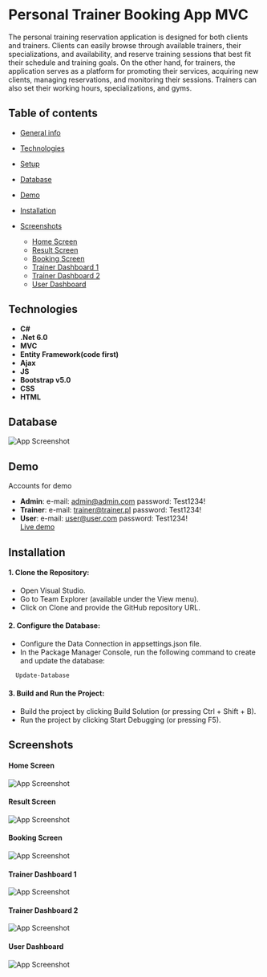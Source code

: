 
# Personal Trainer Booking App MVC

The personal training reservation application is designed for both clients and trainers. Clients can easily browse through available trainers, their specializations, and availability, and reserve training sessions that best fit their schedule and training goals. On the other hand, for trainers, the application serves as a platform for promoting their services, acquiring new clients, managing reservations, and monitoring their sessions. Trainers can also set their working hours, specializations, and gyms.


## Table of contents
* [General info](#personal-trainer-booking-app-mvc)
* [Technologies](#technologies)
* [Setup](#setup)
* [Database](#database)
* [Demo](#demo)
* [Installation](#installation)
  
* [Screenshots](#screenshots)
    * [Home Screen](#home-screen)
    * [Result Screen](#result-screen)
    * [Booking Screen](#booking-screen)
    * [Trainer Dashboard 1](#trainer-dashboard-1)
    * [Trainer Dashboard 2](#trainer-dashboard-2)
    * [User Dashboard](#user-dashboard)
## Technologies

* **C#** 
* **.Net 6.0**
* **MVC**
* **Entity Framework(code first)**
* **Ajax**
* **JS**
* **Bootstrap v5.0**
* **CSS**
* **HTML**


## Database
![App Screenshot](https://github.com/Kondrix/PersonalTrainerBookingApp/blob/master/readme/dbdiagram.PNG?raw=true)
## Demo
Accounts for demo
* **Admin**: e-mail: admin@admin.com password: Test1234!  
* **Trainer**: e-mail: trainer@trainer.pl password: Test1234!  
* **User**: e-mail: user@user.com password: Test1234!  
[Live demo](http://kondrix-001-site1.htempurl.com)


## Installation

 #### 1. Clone the Repository:
* Open Visual Studio.
* Go to Team Explorer (available under the View menu).
* Click on Clone and provide the GitHub repository URL.
 #### 2. Configure the Database:
* Configure the Data Connection in appsettings.json file.
* In the Package Manager Console, run the following command to create and update the database:
```bash
  Update-Database
```
#### 3. Build and Run the Project:
* Build the project by clicking Build Solution (or pressing Ctrl + Shift + B).
* Run the project by clicking Start Debugging (or pressing F5).
    
## Screenshots
#### Home Screen 
![App Screenshot](https://github.com/Kondrix/PersonalTrainerBookingApp/blob/master/readme/homescreen.PNG?raw=true)
#### Result Screen 
![App Screenshot](https://github.com/Kondrix/PersonalTrainerBookingApp/blob/master/readme/resultscreen.PNG?raw=true)
#### Booking Screen 
![App Screenshot](https://github.com/Kondrix/PersonalTrainerBookingApp/blob/master/readme/bookingscreen.PNG?raw=true)
#### Trainer Dashboard 1
![App Screenshot](https://github.com/Kondrix/PersonalTrainerBookingApp/blob/master/readme/trainer1.PNG?raw=true)
#### Trainer Dashboard 2
![App Screenshot](https://github.com/Kondrix/PersonalTrainerBookingApp/blob/master/readme/trainer2.PNG?raw=true)
#### User Dashboard
![App Screenshot](https://github.com/Kondrix/PersonalTrainerBookingApp/blob/master/readme/userdb.PNG?raw=true)

